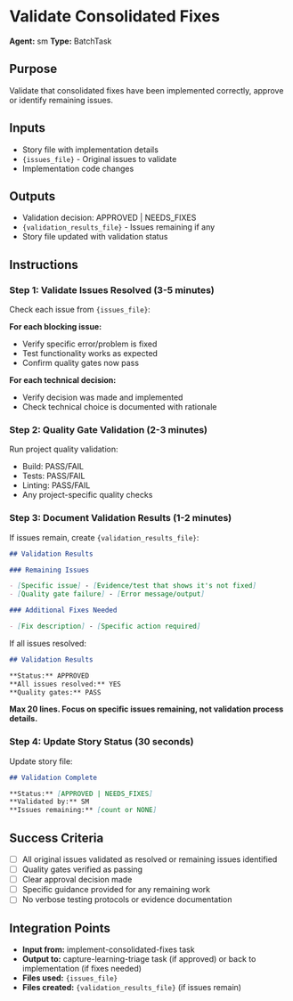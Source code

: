 # Validate Consolidated Fixes

**Agent:** sm
**Type:** BatchTask

## Purpose

Validate that consolidated fixes have been implemented correctly, approve or identify remaining issues.

## Inputs

- Story file with implementation details
- `{issues_file}` - Original issues to validate
- Implementation code changes

## Outputs

- Validation decision: APPROVED | NEEDS_FIXES
- `{validation_results_file}` - Issues remaining if any
- Story file updated with validation status

## Instructions

### Step 1: Validate Issues Resolved (3-5 minutes)

Check each issue from `{issues_file}`:

**For each blocking issue:**

- Verify specific error/problem is fixed
- Test functionality works as expected
- Confirm quality gates now pass

**For each technical decision:**

- Verify decision was made and implemented
- Check technical choice is documented with rationale

### Step 2: Quality Gate Validation (2-3 minutes)

Run project quality validation:

- Build: PASS/FAIL
- Tests: PASS/FAIL
- Linting: PASS/FAIL
- Any project-specific quality checks

### Step 3: Document Validation Results (1-2 minutes)

If issues remain, create `{validation_results_file}`:

```markdown
## Validation Results

### Remaining Issues

- [Specific issue] - [Evidence/test that shows it's not fixed]
- [Quality gate failure] - [Error message/output]

### Additional Fixes Needed

- [Fix description] - [Specific action required]
```

If all issues resolved:

```markdown
## Validation Results

**Status:** APPROVED
**All issues resolved:** YES
**Quality gates:** PASS
```

**Max 20 lines. Focus on specific issues remaining, not validation process details.**

### Step 4: Update Story Status (30 seconds)

Update story file:

```markdown
## Validation Complete

**Status:** [APPROVED | NEEDS_FIXES]
**Validated by:** SM
**Issues remaining:** [count or NONE]
```

## Success Criteria

- [ ] All original issues validated as resolved or remaining issues identified
- [ ] Quality gates verified as passing
- [ ] Clear approval decision made
- [ ] Specific guidance provided for any remaining work
- [ ] No verbose testing protocols or evidence documentation

## Integration Points

- **Input from:** implement-consolidated-fixes task
- **Output to:** capture-learning-triage task (if approved) or back to implementation (if fixes needed)
- **Files used:** `{issues_file}`
- **Files created:** `{validation_results_file}` (if issues remain)
